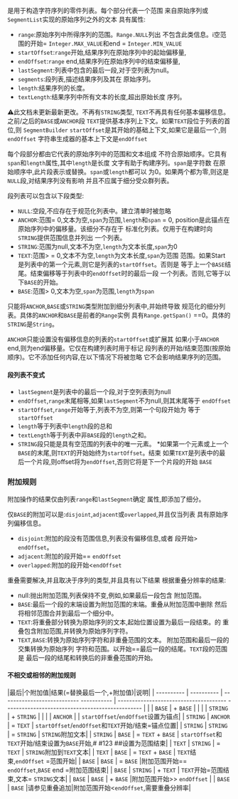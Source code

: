 
是用于构造字符序列的零件列表。每个部分代表一个范围
来自原始序列或`SegmentList`实现的原始序列之外的文本
具有属性:
* `range`:原始序列中所得序列的范围。`Range.NULL`列出
  不包含此类信息。:information_source:空范围的开始=
  `Integer.MAX_VALUE`和end = `Integer.MIN_VALUE`
* `startOffset`:`range`开始,结果序列在原始序列中的起始偏移量,
* `endOffset`:`range` end,结果序列在原始序列中的结束偏移量,
* `lastSegment`:列表中包含的最后一段,对于空列表为null。
* `segments`:段列表,描述结果序列及其在
  原始序列。
* `length`:结果序列的长度。
* `textLength`:结果序列中所有文本的长度,超出原始长度
  序列。

:warning:此文档未更新最新更改。不再有`STRING`类型,
`TEXT`不再具有任何基本偏移信息。之前/之后的`BASE`或`ANCHOR`段
`TEXT`提供基本序列上下文。如果`TEXT`段位于列表的首位,则
`SegmentBuilder` `startOffset`是其开始的基础上下文,如果它是最后一个,则`endOffset`
字符串生成器的基本上下文是`endOffset`

每个段部分都由它代表的原始序列中的范围和文本组成
不符合原始顺序。它具有`span`和`length`属性,其中`length`是长度
文字有助于构建序列。`span`是字符数
在原始顺序中,此片段表示或替换。`span`或`length`都可以
为0。如果两个都为零,则这是`NULL`段,对结果序列没有影响
并且不应属于细分受众群列表。

段列表可以包含以下段类型:
* `NULL`:空段,不应存在于规范化列表中。建立清单时被忽略
* `ANCHOR`:范围= 0,文本为空,`span`为范围,`length`和`span` = 0,
  position是此锚点在原始序列中的偏移量。该细分不存在于
  标准化列表。仅用于在构建时向`STRING`提供范围信息并列出
  一个列表。
* `STRING`:范围为null,文本不为空,`length`为文本长度,`span`为0
* `TEXT`:范围> = 0,文本不为空,`length`为文本长度,`span`为范围
  范围。如果Start是列表中的第一个元素,则它是列表的`startOffset`。否则是
  等于上一个`BASE`结尾。结束偏移等于列表中的`endOffset`时的最后一段
  一个列表。否则,它等于以下`BASE`的开始。
* `BASE`:范围> 0,文本为空,`span`为范围,`length`为`span`

只能将`ANCHOR`,`BASE`或`STRING`类型附加到细分列表中,并始终导致
规范化的细分列表。具体的`ANCHOR`和`BASE`是前者的`Range`实例
具有`Range.getSpan()` ==0。具体的`STRING`是`String`。

`ANCHOR`只能设置没有偏移信息的列表的`startOffset`或扩展其
如果小于`ANCHOR` end,则为end偏移量。它仅在构建列表时用于标记
段列表的开始/结束范围(按原始顺序)。它不添加任何内容,在以下情况下将被忽略
它不会影响结果序列的范围。

#### 段列表不变式

* `lastSegment`是列表中的最后一个段,对于空列表则为null
* `endOffset`,`range`末尾相等,如果`lastSegment`不为null,则其末尾等于
  `endOffset`
* `startOffset`,`range`开始等于,列表不为空,则第一个句段开始为
  等于`startOffset`
* `length`等于列表中`length`段的总和
* `textLength`等于列表中非`BASE`段的`length`之和。
* `STRING`段只能是具有空范围的列表中的唯一元素。
*如果第一个元素或上一个`BASE`的末尾,则`TEXT`的开始始终为`startOffset`。结束
  如果`TEXT`是列表中的最后一个片段,则offset将为`endOffset`,否则它将是下一个片段的开始
  `BASE`

### 附加规则

附加操作的结果仅由列表`range`和`lastSegment`确定
属性,即添加了细分。

仅`BASE`的附加可以是:`disjoint`,`adjacent`或`overlapped`,并且仅当列表
具有原始序列偏移信息。

* `disjoint`:附加的段没有范围信息,列表没有偏移信息,或者
  段开始> `endOffset`。
* `adjacent`:附加的段开始== `endOffset`
* `overlapped`:附加的段开始<`endOffset`

重叠需要解决,并且取决于序列的类型,并且具有以下结果
根据重叠分辨率的结果:
* null:抛出附加范围,列表保持不变,例如,如果最后一段包含
  附加范围。
* `BASE`:最后一个段的末端设置为附加范围的末端。重叠从附加范围中删除
  然后将相邻范围合并到最后一个细分中。
* `TEXT`:将重叠部分转换为原始序列的文本,起始位置设置为最后一段结束。的
  重叠包含附加范围,并转换为原始序列字符。
* `TEXT`,`BASE`:转换为原始序列字符和非重叠范围的文本。
  附加范围和最后一段的交集转换为原始序列
  字符和范围。以开始==最后一段的结尾。`TEXT`段的范围是
  最后一段的结尾和转换后的非重叠范围的开始。

#### 不相交或相邻的附加规则

|最后|个附加值|结果(=替换最后一个,+附加值)|说明|
| ---------- | ---------- | --------------------------- ----------- | -------------------------------------- ------------------------------------------------ |
| | `BASE` | + `BASE` | |
| | `STRING` | + `STRING` | |
| | `ANCHOR` | | `startOffset`/`endOffset`设置为锚点|
| `STRING` | `ANCHOR` | = `TEXT` | `startOffset`/`endOffset`和`TEXT`开始/结束=锚点位置|
| `STRING` | `STRING` | = `STRING` | `STRING`附加文本|
| `STRING` | `BASE` | = `TEXT` + `BASE` | `startOffset`和`TEXT`开始/结束设置为`BASE`开始,# #123 ##设置为范围结束|
| `TEXT` | `STRING` | = `TEXT` | `STRING`附加到`TEXT`文本|
| `TEXT` | `BASE` | = `TEXT` + `BASE` | `TEXT`结束,`endOffset` =范围开始|
| `BASE` | `BASE` | = `BASE` |附加范围开始== `endOffset`,`BASE` end =附加范围结束|
| `BASE` | `STRING` | + `TEXT` | `TEXT`开始=范围结束,文本= `STRING`文本|
| `BASE` | `BASE` | + `BASE` |附加范围开始>> `endOffset` |
| `BASE` | `BASE` |请参见重叠追加|附加范围开始<`endOffset`,需要重叠分辨率|